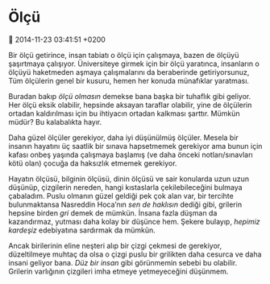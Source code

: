 Ölçü
====

:date: 2014-11-23 03:41:51 +0200

Bir ölçü getirince, insan tabiatı o ölçü için çalışmaya, bazen de ölçüyü
şaşırtmaya çalışıyor. Üniversiteye girmek için bir ölçü yaratınca,
insanların o ölçüyü haketmeden aşmaya çalışmalarını da beraberinde
getiriyorsunuz, Tüm ölçülerin genel bir kusuru, hemen her konuda
münafıklar yaratması.

Buradan bakıp *ölçü olmasın* demekse bana başka bir tuhaflık gibi
geliyor. Her ölçü eksik olabilir, hepsinde aksayan taraflar olabilir,
yine de ölçülerin ortadan kaldırılması için bu ihtiyacın ortadan
kalkması şarttır. Mümkün müdür? Bu kalabalıkta hayır.

Daha güzel ölçüler gerekiyor, daha iyi düşünülmüş ölçüler. Mesela bir
insanın hayatını üç saatlik bir sınava hapsetmemek gerekiyor ama bunun
için kafası onbeş yaşında çalışmaya başlamış (ve daha önceki
notları/sınavları kötü olan) çocuğa da haksızlık etmemek gerekiyor.

Hayatın ölçüsü, bilginin ölçüsü, dinin ölçüsü ve sair konularda uzun
uzun düşünüp, çizgilerin nereden, hangi kıstaslarla çekilebileceğini
bulmaya çabaladım. Puslu olmanın güzel geldiği pek çok alan var, bir
tercihte bulunmaktansa Nasreddin Hoca’nın *sen de haklısın* dediği gibi,
grilerin hepsine birden *gri* demek de mümkün. İnsana fazla düşman da
kazandırmaz, yutması daha kolay bir düşünce hem. Şekere bulayıp,
*hepimiz kardeşiz* edebiyatına sardırmak da mümkün.

Ancak birilerinin eline neşteri alıp bir çizgi çekmesi de gerekiyor,
düzeltilmeye muhtaç da olsa o çizgi puslu bir grilikten daha cesurca ve
daha insani geliyor bana. *Düz bir insan* gibi görünmemin sebebi bu
olabilir. Grilerin varlığının çizgileri imha etmeye yetmeyeceğini
düşünmem.
